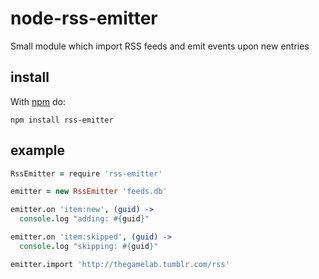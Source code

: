 node-rss-emitter
================

Small module which import RSS feeds and emit events upon new entries

## install

With [npm](http://npmjs.org) do:

```
npm install rss-emitter
```

## example

```coffee
RssEmitter = require 'rss-emitter'

emitter = new RssEmitter 'feeds.db'

emitter.on 'item:new', (guid) ->
  console.log "adding: #{guid}"

emitter.on 'item:skipped', (guid) ->
  console.log "skipping: #{guid}"

emitter.import 'http://thegamelab.tumblr.com/rss'
```
